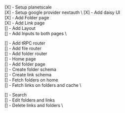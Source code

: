 [X] - Setup planetscale \
[X] - Setup google provider nextauth \ 
[X] - Add daisy UI \
[X] - Add Folder page \
[X] - Add Link page \
[] - Add Layout \
[] - Add Inputs to both pages \



[] - Add tRPC router \
[] - Add file router \
[] - Add folder router \
[] - Home page \
[] - Add folder page \
[] - Create folder schema \
[] - Create link schema \
[] - Fetch folders on home \
[] - Fetch links on folders and cache \

[] - Search \
[] - Edit folders and links \
[] - Delete links and folders \
